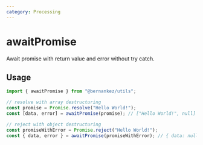 ```yaml
---
category: Processing
---
```


# awaitPromise

Await promise with return value and error without try catch.

## Usage

```ts
import { awaitPromise } from "@bernankez/utils";

// resolve with array destructuring
const promise = Promise.resolve("Hello World!");
const [data, error] = awaitPromise(promise); // ["Hello World!", null]

// reject with object destructuring
const promiseWithError = Promise.reject("Hello World!");
const { data, error } = awaitPromise(promiseWithError); // { data: null, error: "Hello World!" }
```
